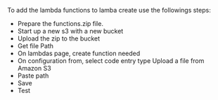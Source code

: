 To add the lambda functions to lamba create use the followings steps: 

- Prepare the functions.zip file. 
- Start up a new s3 with a new bucket
- Upload the zip to the bucket
- Get file Path 
- On lambdas page, create function needed
- On configuration from, select code entry type Upload a file from Amazon S3
- Paste path
- Save
- Test
